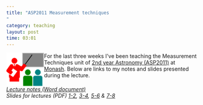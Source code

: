 ```yaml
---
title: "ASP2011 Measurement techniques
"
category: teaching
layout: post
time: 03:01
---
```

<!-- header generated from blosxom format post; make_header.pl 23.1.2022 -->
<p>
<!-- created by convert.pl on Mon Jan 30 23:20:39 EST 2012 -->
<!-- converted from ../2007/04/asp2011-measurement-techniques.html -->
<!-- Post timestamp Wednesday, April 04, 2007 11:01 AM -->
<!-- touch -t 200704041101 -->
<!-- Labels: 2007, teaching -->
      <img src="/images/teaching.gif" width="100" align="left">For the last three weeks I've been teaching the Measurement Techniques unit of <a href="http://www.monash.edu.au/pubs/handbooks/units/ASP2011.html">2nd year Astronomy (ASP2011)</a> at <a href="http://www.monash.edu.au">Monash</a>. Below are links to my notes and slides presented during the lecture.
<br clear="left">
<em><a href="docs/ASP2011_2007.doc">Lecture notes (Word document)</a><br>
    Slides for lectures (PDF) 
<a href="docs/Lecture 1-2.pdf">1-2</a>, 
<a href="docs/Lecture 3-4.pdf">3-4</a>, 
<a href="docs/Lecture 5-6.pdf">5-6</a> & <a href="docs/Lecture 7-8.pdf">7-8</a> </em>
